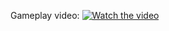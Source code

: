 Gameplay video:
[![Watch the video](https://img.youtube.com/vi/gxeswyPYR-8/maxresdefault.jpg)](https://youtu.be/gxeswyPYR-8)
